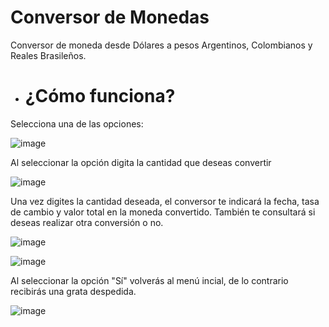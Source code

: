 # Conversor de Monedas
Conversor de moneda desde Dólares a pesos Argentinos, Colombianos y Reales Brasileños.

* # ¿Cómo funciona?

Selecciona una de las opciones:

![image](https://github.com/user-attachments/assets/0fafdd49-2161-4eaa-b11e-75334f9c3b42)


Al seleccionar la opción digita la cantidad que deseas convertir

![image](https://github.com/user-attachments/assets/ccb305f4-3035-4796-9f4e-6cb08207a42a)

Una vez digites la cantidad deseada, el conversor te indicará la fecha, tasa de cambio y valor total en la moneda convertido.
También te consultará si deseas realizar otra conversión o no.

![image](https://github.com/user-attachments/assets/bd837866-f4e1-4918-95fb-02621c27290d)

![image](https://github.com/user-attachments/assets/89c01ea6-dbc0-4b18-8bd4-8c2ccc239819)

Al seleccionar la opción "Sí" volverás al menú incial, de lo contrario recibirás una grata despedida.

![image](https://github.com/user-attachments/assets/ab6ebe2b-e105-4d52-8118-700ffb8bc931)


